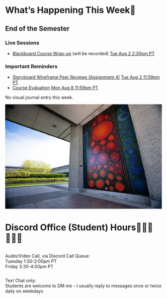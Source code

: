 <div class=alert>

<h1> What’s Happening This Week💫 </h1>

<h2> End of the Semester  </h2>

<h3> Live Sessions </h3>

* [Blackboard Course Wrap-up](https://canvas.sfu.ca/courses/69678/external_tools/3544) (will be recorded) <span class='badge'> [Tue Aug 2 2:30pm PT](https://www.timeanddate.com/worldclock/fixedtime.html?msg=CMPT-363+Blackboard+Mini-lectures+and+Activities&iso=20220802T1430&p1=256&ah=1&am=50)</span>  

<h3> Important Reminders </h3>

* [Storyboard Wireframe Peer Reviews (Assignment 4)](https://canvas.sfu.ca/courses/69678/assignments/751348) <span class='badge'> [Tue Aug 2 11:59pm PT](https://www.timeanddate.com/worldclock/fixedtime.html?msg=CMPT-363+Storyboard+Wireframes+Assignment+Due+Date&iso=20220802T2359&p1=256)</span>
* [Course Evaluation](https://sfu.bluera.com/SFU) <span class='badge'> [Mon Aug 8 11:59pm PT](https://www.timeanddate.com/worldclock/fixedtime.html?msg=CMPT-363+Course-Evaluation+Due+Date&iso=20220808T2359&p1=256)</span>   

No visual journal entry this week.  

</div>

![SFU](images/7232870216_4b487b0cab_k.jpg ':class=banner-image')

<h1> Discord Office (Student) Hours👩🏽‍💻👨🏽‍💻 </h1>

<div class="row">
<div class="column">

Audio/Video Call, via Discord Call Queue:  
Tuesday 1:30-2:00pm PT  
Friday 3:30-4:00pm PT  

</div>
<div class="column">

Text Chat only:  
Students are welcome to DM me - I usually reply to messages once or twice daily on weekdays

</div>
</div>
